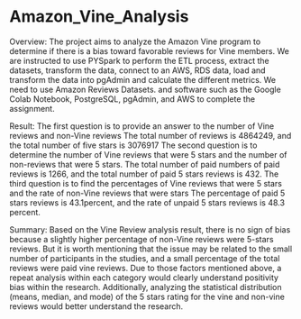 # Amazon_Vine_Analysis

Overview: The project aims to analyze the Amazon Vine program to determine if there is a bias toward favorable reviews for Vine members. We are instructed to use PYSpark to perform the ETL process, extract the datasets, transform the data, connect to an AWS, RDS data, load and transform the data into pgAdmin and calculate the different metrics. We need to use Amazon Reviews Datasets. and software such as the Google Colab Notebook, PostgreSQL, pgAdmin, and AWS to complete the assignment.

Result: The first question is to provide an answer to the number of Vine reviews and non-Vine reviews
The total number of reviews is 4864249, and the total number of five stars is 3076917
The second question is to determine the number of Vine reviews that were 5 stars and the number of non-reviews that were 5 stars.
The total number of paid numbers of paid reviews is 1266, and the total number of paid 5 stars reviews is 432.
The third question is to find the percentages of Vine reviews that were 5 stars and the rate of non-Vine reviews that were stars
The percentage of paid 5 stars reviews is 43.1percent, and the rate of unpaid 5 stars reviews is 48.3 percent.

Summary: Based on the Vine Review analysis result, there is no sign of bias because a slightly higher percentage of non-Vine reviews were 5-stars reviews. But it is worth mentioning that the issue may be related to the small number of participants in the studies, and a small percentage of the total reviews were paid vine reviews. Due to those factors mentioned above, a repeat analysis within each category would clearly understand positivity bias within the research. Additionally, analyzing the statistical distribution (means, median, and mode) of the 5 stars rating for the vine and non-vine reviews would better understand the research.

